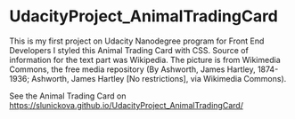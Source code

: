 # UdacityProject_AnimalTradingCard
This is my first project on Udacity Nanodegree program for Front End Developers
I styled this Animal Trading Card with CSS.
Source of information for the text part was Wikipedia. The picture is from Wikimedia Commons, the free media repository (By Ashworth, James Hartley, 1874-1936; Ashworth, James Hartley [No restrictions], via Wikimedia Commons).

See the Animal Trading Card on https://slunickova.github.io/UdacityProject_AnimalTradingCard/
